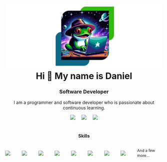 <style>
    .justify-center {
        display: flex;
        justify-content: center;
    }

    .gap-x-5 {
        column-gap:  1.25rem;
    }

    .w-10 {
    	width: 2.5rem
    }

    .text-center {
        text-align: center;
    }

    .align-center {
        align-items: center;
    }

    .items-end {
        align-self: flex-end;
    }

    .text-xs {
        font-size: 0.75rem;
        line-height: 1rem;
    }

    .my-1 {
        margin-top: 0.25rem;
        margin-bottom: 0.25rem;
    }

    .mt-10 {
        margin-top: 2.5rem;
    }


</style>

<img src="src/images/rana.png" alt="Rana programando en la galaxia">

<h1 class="text-center my-1">Hi 👋 My name is Daniel</h1>

<h3 class="text-center my-2">Software Developer</h3>

<p class="text-center">I am a programmer and software developer who is passionate about continuous learning.</p>

<div class="justify-center align-center gap-x-5">
    <a href="https://github.com/soyJDan" target="_blank"><img src="https://raw.githubusercontent.com/get-icon/geticon/fc0f660daee147afb4a56c64e12bde6486b73e39/icons/github-icon.svg" class="w-10"></a>
    <a href="https://www.linkedin.com/in/soyJDan" target="_blank"><img src="https://raw.githubusercontent.com/get-icon/geticon/fc0f660daee147afb4a56c64e12bde6486b73e39/icons/linkedin-icon.svg" class="w-10"></a>
    <a href="https://twitter.com/soyJDan" target="_blank"><img src="https://raw.githubusercontent.com/get-icon/geticon/fc0f660daee147afb4a56c64e12bde6486b73e39/icons/twitter.svg" class="w-10"></a>
</div>

<h4 class="text-center mt-10">Skills</h4>

<div class="gap-x-5 justify-center align-center">
    <img src="https://raw.githubusercontent.com/get-icon/geticon/fc0f660daee147afb4a56c64e12bde6486b73e39/icons/java.svg" class="w-10">
    <img src="https://raw.githubusercontent.com/get-icon/geticon/fc0f660daee147afb4a56c64e12bde6486b73e39/icons/spring.svg" class="w-10">
    <img src="https://raw.githubusercontent.com/get-icon/geticon/fc0f660daee147afb4a56c64e12bde6486b73e39/icons/typescript-icon.svg" class="w-10">
    <img src="https://raw.githubusercontent.com/get-icon/geticon/fc0f660daee147afb4a56c64e12bde6486b73e39/icons/postgresql.svg" class="w-10">
    <img src="https://raw.githubusercontent.com/get-icon/geticon/fc0f660daee147afb4a56c64e12bde6486b73e39/icons/git-icon.svg" class="w-10">
    <img src="https://raw.githubusercontent.com/get-icon/geticon/fc0f660daee147afb4a56c64e12bde6486b73e39/icons/react.svg" class="w-10">
    <img src="https://raw.githubusercontent.com/get-icon/geticon/fc0f660daee147afb4a56c64e12bde6486b73e39/icons/docker-icon.svg" class="w-10">
    <img src="https://raw.githubusercontent.com/get-icon/geticon/fc0f660daee147afb4a56c64e12bde6486b73e39/icons/dart.svg" class="w-10">
    <p class="items-end text-xs">And a few more...</p>
</div>